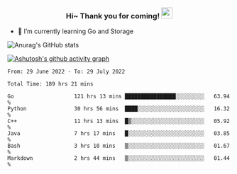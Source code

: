 <h3 align="center">
    Hi~ Thank you for coming!
    <img src="https://media.giphy.com/media/hvRJCLFzcasrR4ia7z/giphy.gif" width="25px">
</h3>

<!--
**pineapple-man/pineapple-man** is a ✨ _special_ ✨ repository because its `README.md` (this file) appears on your GitHub profile.

Here are some ideas to get you started:
- 🔭 I’m currently working on ...
- 🤔 I’m looking for help with ...
- 💬 Ask me about ...
- 📫 How to reach me: ...
- 😄 Pronouns: ...
- ⚡ Fun fact: 
- 👯 I’m looking to collaborate on kubernetes
-->
- 🌱 I’m currently learning Go and Storage


![Anurag's GitHub stats](https://github-readme-stats.vercel.app/api?username=pineapple-man&show_icons=true&theme=radical)


[![Ashutosh's github activity graph](https://activity-graph.herokuapp.com/graph?username=pineapple-man&bg_color=fffff0&color=708090&line=24292e&point=24292e&area=true&hide_border=true)](https://github.com/ashutosh00710/github-readme-activity-graph)

<!--START_SECTION:waka-->

```text
From: 29 June 2022 - To: 29 July 2022

Total Time: 189 hrs 21 mins

Go                   121 hrs 13 mins ████████████████░░░░░░░░░   63.94 %
Python               30 hrs 56 mins  ████░░░░░░░░░░░░░░░░░░░░░   16.32 %
C++                  11 hrs 13 mins  █▒░░░░░░░░░░░░░░░░░░░░░░░   05.92 %
Java                 7 hrs 17 mins   █░░░░░░░░░░░░░░░░░░░░░░░░   03.85 %
Bash                 3 hrs 10 mins   ▒░░░░░░░░░░░░░░░░░░░░░░░░   01.67 %
Markdown             2 hrs 44 mins   ▒░░░░░░░░░░░░░░░░░░░░░░░░   01.44 %
```

<!--END_SECTION:waka-->
